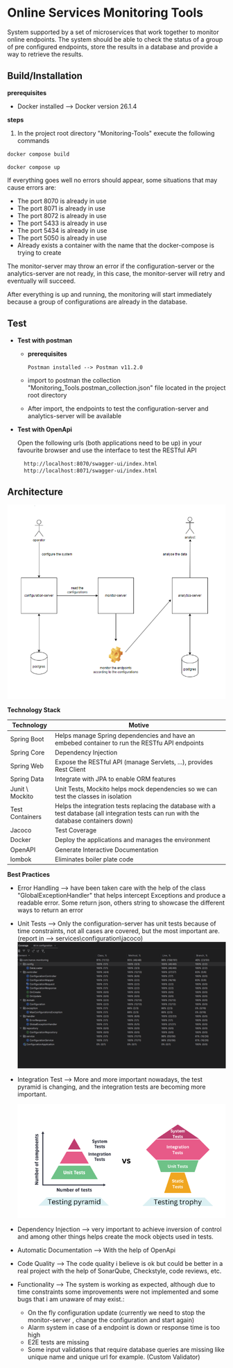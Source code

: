 # Online Services Monitoring Tools

System supported by a set of microservices that work together to monitor online endpoints.
The system should be able to check the status of a group of pre configured endpoints, 
store the results in a database and provide a way to retrieve the results.

## Build/Installation 

**prerequisites**

- Docker installed --> Docker version 26.1.4

**steps**

1. In the project root directory "Monitoring-Tools" execute the following commands
```
docker compose build
```
```
docker compose up
```
If everything goes well no errors should appear, some situations that may cause errors are:
- The port 8070 is already in use
- The port 8071 is already in use
- The port 8072 is already in use
- The port 5433 is already in use
- The port 5434 is already in use
- The port 5050 is already in use
- Already exists a container with the name that the docker-compose is trying to create

The monitor-server may throw an error if the configuration-server or the analytics-server
are not ready, in this case, the monitor-server will retry and eventually will succeed.

After everything is up and running, the monitoring will start immediately because a group of
configurations are already in the database.

## Test

- **Test with postman**

    - **prerequisites**

          Postman installed --> Postman v11.2.0
    - import to postman the collection "Monitoring_Tools.postman_collection.json" file located in the project root directory
    - After import, the endpoints to test the configuration-server and analytics-server will be available


- **Test with OpenApi**

  Open the following urls (both applications need to be up) in your favourite browser and use the interface to test the RESTful API

        http://localhost:8070/swagger-ui/index.html
        http://localhost:8071/swagger-ui/index.html

## Architecture

![Architecture](images/Architecture.png)

**Technology Stack**

| **Technology**        	  | **Motive**			                                                                                                                             |
|--------------------------|-------------------------------------------------------------------------------------------------------------------------------------------|
| Spring Boot            	 | Helps manage Spring dependencies and have an embebed container to run the RESTfu API endpoints                                            |
| Spring Core    	         | Dependency Injection                                                                                                                      |
| Spring Web               | Expose the RESTful API (manage Servlets, ...), provides Rest Client                                                                       |
| Spring Data    	         | Integrate with JPA to enable ORM features                                                                                                 |
| Junit \ Mockito       	  | Unit Tests, Mockito helps mock dependencies so we can test the classes in isolation                                                       |
| Test Containers       	  | Helps the integration tests replacing the database with a test database (all integration tests can run with the database containers down) |
| Jacoco       	           | Test Coverage                                                                                                                             |
| Docker       	           | Deploy the applications and manages the environment                                                                                       |
| OpenAPI                  | Generate Interactive Documentation                                                                                                        |
| lombok                   | Eliminates boiler plate code                                                                                                              |

**Best Practices**

- Error Handling --> have been taken care with the help of the class "GlobalExceptionHandler" that helps intercept Exceptions and produce a readable error. Some return json, others string to showcase the different ways to return an error
- Unit Tests --> Only the configuration-server has unit tests because of time constraints, not all cases are covered, but the most important are. (report in --> services\configuration\jacoco)
  ![Coverage](images/Coverage.png)
- Integration Test --> More and more important nowadays, the test pyramid is changing, and the integration tests are becoming more important.

  ![Coverage](images/tests.png)
- Dependency Injection --> very important to achieve inversion of control and among other things helps create the mock objects used in tests.
- Automatic Documentation --> With the help of OpenApi
- Code Quality --> The code quality i believe is ok but could be better in a real project with the help of SonarQube, Checkstyle, code reviews, etc.
- Functionality --> The system is working as expected, although due to time constraints some improvements were not implemented and some bugs that i am unaware of may exist.:
  - On the fly configuration update (currently we need to stop the monitor-server , change the configuration and start again)
  - Alarm system in case of a endpoint is down or response time is too high
  - E2E tests are missing
  - Some input validations that require database queries are missing like unique name and unique url for example. (Custom Validator) 
